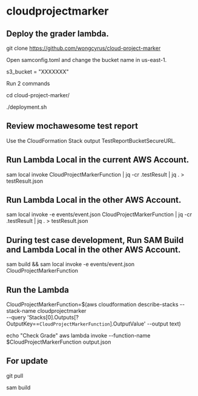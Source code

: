 # cloudprojectmarker

## Deploy the grader lambda.

git clone https://github.com/wongcyrus/cloud-project-marker

Open samconfig.toml and change the bucket name in us-east-1.

s3_bucket = "XXXXXXX"

Run 2 commands

cd cloud-project-marker/

./deployment.sh

## Review mochawesome test report 
Use the CloudFormation Stack output TestReportBucketSecureURL.

## Run Lambda Local in the current AWS Account.

sam local invoke CloudProjectMarkerFunction | jq -cr .testResult | jq . > testResult.json

## Run Lambda Local in the other AWS Account.

sam local invoke -e events/event.json CloudProjectMarkerFunction | jq -cr .testResult | jq . > testResult.json

## During test case development, Run SAM Build and Lambda Local in the other AWS Account.

sam build && sam local invoke -e events/event.json CloudProjectMarkerFunction

## Run the Lambda

CloudProjectMarkerFunction=\$(aws cloudformation describe-stacks --stack-name cloudprojectmarker \
--query 'Stacks[0].Outputs[?OutputKey==`CloudProjectMarkerFunction`].OutputValue' --output text)

echo "Check Grade"
aws lambda invoke --function-name \$CloudProjectMarkerFunction output.json

## For update

git pull

sam build
